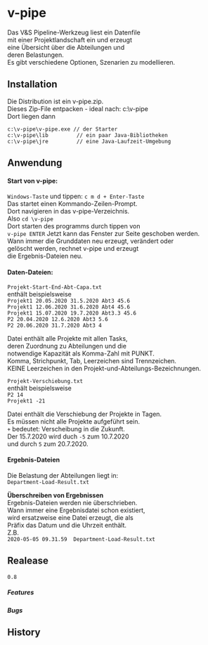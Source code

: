 # v-pipe

Das V&S Pipeline-Werkzeug liest ein Datenfile  
mit einer Projektlandschaft ein und erzeugt  
eine Übersicht über die Abteilungen und  
deren Belastungen.  
Es gibt verschiedene Optionen, Szenarien zu modellieren.

## Installation
Die Distribution ist ein v-pipe.zip.  
Dieses Zip-File entpacken - ideal nach: c:\v-pipe  
Dort liegen dann

`c:\v-pipe\v-pipe.exe // der Starter`  
`c:\v-pipe\lib         // ein paar Java-Bibliotheken`  
`c:\v-pipe\jre         // eine Java-Laufzeit-Umgebung`    

## Anwendung
#### Start von v-pipe:  
`Windows-Taste` und tippen: `c m d + Enter-Taste`  
Das startet einen Kommando-Zeilen-Prompt.  
Dort navigieren in das v-pipe-Verzeichnis.  
Also `cd \v-pipe`  
Dort starten des programms durch tippen von  
`v-pipe ENTER`
Jetzt kann das Fenster zur Seite geschoben werden.  
Wann immer die Grunddaten neu erzeugt, verändert oder  
gelöscht werden, rechnet v-pipe und erzeugt  
die Ergebnis-Dateien neu.

#### Daten-Dateien:

`Projekt-Start-End-Abt-Capa.txt`  
enthält beispielsweise   
`Projekt1 20.05.2020 31.5.2020 Abt3 45.6`  
`Projekt1 12.06.2020 31.6.2020 Abt4 45.6`  
`Projekt1 15.07.2020 19.7.2020 Abt3.3 45.6`  
`P2 20.04.2020 12.6.2020 Abt3 5.6`  
`P2 20.06.2020 31.7.2020 Abt3 4`  

Datei enthält alle Projekte mit allen Tasks,  
deren Zuordnung zu Abteilungen und die  
notwendige Kapazität als Komma-Zahl mit PUNKT.  
Komma, Strichpunkt, Tab, Leerzeichen sind Trennzeichen.  
KEINE Leerzeichen in den Projekt-und-Abteilungs-Bezeichnungen. 

`Projekt-Verschiebung.txt`  
enthält beispielsweise  
`P2 14`  
`Projekt1 -21`  

Datei enthält die Verschiebung der Projekte in Tagen.  
Es müssen nicht alle Projekte aufgeführt sein.   
`+` bedeutet: Verscheibung in die Zukunft.  
Der 15.7.2020 wird duch  `-5` zum 10.7.2020  
und durch  `5` zum 20.7.2020.  

#### Ergebnis-Dateien
Die Belastung der Abteilungen liegt in:  
`Department-Load-Result.txt`

**Überschreiben von Ergebnissen**  
Ergebnis-Dateien werden nie überschrieben.  
Wann immer eine Ergebnisdatei schon existiert,  
wird ersatzweise eine Datei erzeugt, die als  
Präfix das Datum und die Uhrzeit enthält.  
Z.B.  
`2020-05-05 09.31.59  Department-Load-Result.txt`


## Realease
`0.8`
##### Features
##### Bugs

## History

